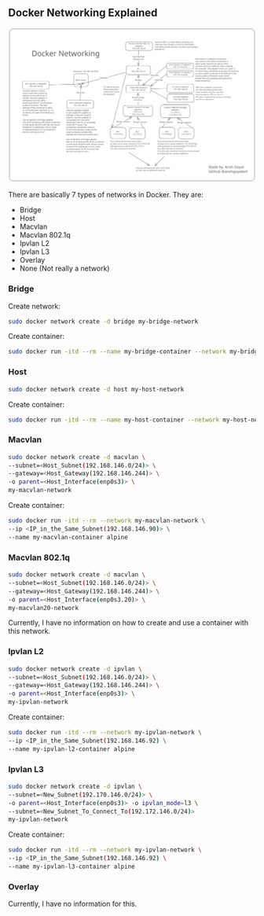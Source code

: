 ## Docker Networking Explained

![Docker Networking Diagram](./Diagrams/DockerNetworking.svg)

There are basically 7 types of networks in Docker. They are:

- Bridge
- Host
- Macvlan
- Macvlan 802.1q
- Ipvlan L2
- Ipvlan L3
- Overlay
- None (Not really a network)

### Bridge

Create network:

```bash
sudo docker network create -d bridge my-bridge-network
```

Create container:

```bash
sudo docker run -itd --rm --name my-bridge-container --network my-bridge-network alpine
```

### Host

```bash
sudo docker network create -d host my-host-network
```

Create container:

```bash
sudo docker run -itd --rm --name my-host-container --network my-host-network alpine
```

### Macvlan

```bash
sudo docker network create -d macvlan \
--subnet=<Host_Subnet(192.168.146.0/24)> \
--gateway=<Host_Gateway(192.168.146.244)> \
-o parent=<Host_Interface(enp0s3)> \
my-macvlan-network 
```

Create container:

```bash
sudo docker run -itd --rm --network my-macvlan-network \
--ip <IP_in_the_Same_Subnet(192.168.146.90)> \
--name my-macvlan-container alpine
```

### Macvlan 802.1q

```bash
sudo docker network create -d macvlan \
--subnet=<Host_Subnet(192.168.146.0/24)> \
--gateway=<Host_Gateway(192.168.146.244)> \
-o parent=<Host_Interface(enp0s3.20)> \
my-macvlan20-network 
```

Currently, I have no information on how to create and use a container with this network.

### Ipvlan L2

```bash
sudo docker network create -d ipvlan \
--subnet=<Host_Subnet(192.168.146.0/24)> \
--gateway=<Host_Gateway(192.168.146.244)> \
-o parent=<Host_Interface(enp0s3)> \
my-ipvlan-network 
```

Create container:

```bash
sudo docker run -itd --rm --network my-ipvlan-network \
--ip <IP_in_the_Same_Subnet(192.168.146.92) \
--name my-ipvlan-l2-container alpine
```

### Ipvlan L3

```bash
sudo docker network create -d ipvlan \
--subnet=<New_Subnet(192.170.146.0/24)> \
-o parent=<Host_Interface(enp0s3)> -o ipvlan_mode=l3 \
--subnet=<New_Subnet_To_Connect_To(192.172.146.0/24)>
my-ipvlan-network 
```

Create container:

```bash
sudo docker run -itd --rm --network my-ipvlan-network \
--ip <IP_in_the_Same_Subnet(192.168.146.92) \
--name my-ipvlan-l3-container alpine
```

### Overlay

Currently, I have no information for this.